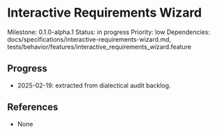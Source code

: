 # Interactive Requirements Wizard
Milestone: 0.1.0-alpha.1
Status: in progress
Priority: low
Dependencies: docs/specifications/interactive-requirements-wizard.md, tests/behavior/features/interactive_requirements_wizard.feature

## Progress
- 2025-02-19: extracted from dialectical audit backlog.

## References
- None
